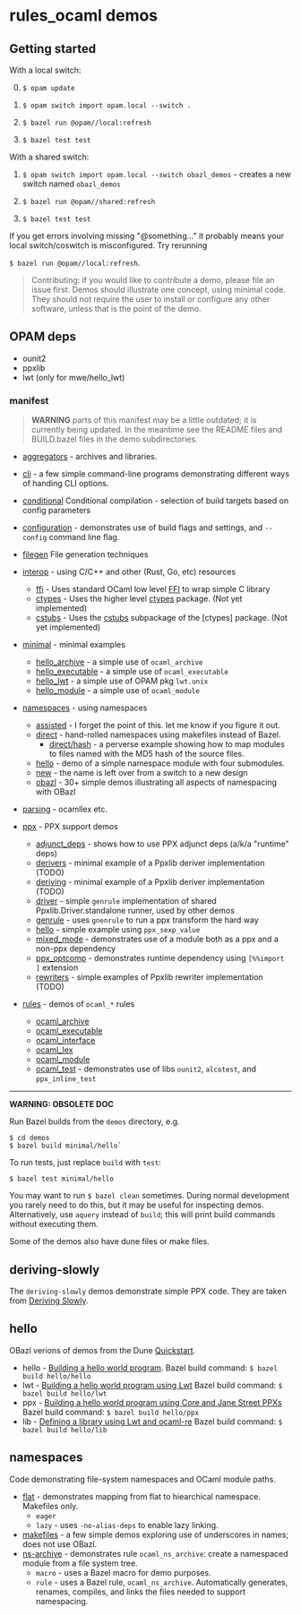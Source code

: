 # rules_ocaml demos

## Getting started

With a local switch:

0. `$ opam update`

1. `$ opam switch import opam.local --switch .`

2. `$ bazel run @opam//local:refresh`

3. `$ bazel test test`

With a shared switch:

1. `$ opam switch import opam.local --switch obazl_demos` - creates a new switch named `obazl_demos`

2. `$ bazel run @opam//shared:refresh`

3. `$ bazel test test`

If you get errors involving missing "@something..." it probably means
your local switch/coswitch is misconfigured. Try rerunning

`$ bazel run @opam//local:refresh`.

>    Contributing: if you would like to contribute a demo, please file an
>    issue first. Demos should illustrate one concept, using minimal code.
>    They should not require the user to install or configure any other
>    software, unless that is the point of the demo.

## OPAM deps

* ounit2
* ppxlib
* lwt (only for mwe/hello_lwt)

### manifest

> **WARNING** parts of this manifest may be a little outdated; it is currently being updated. In the meantime see the README files and BUILD.bazel files in the demo subdirectories.

* [aggregators](aggregators/readme.md) - archives and libraries.

* [cli](cli/README.md) - a few simple command-line programs
  demonstrating different ways of handing CLI options.

* [conditional](conditional) Conditional compilation - selection of build targets based on config parameters

* [configuration](configuration/readme.md) - demonstrates use of build
  flags and settings, and `--config` command line flag.

* [filegen](filegen) File generation techniques

* [interop](interop/README.md) - using C/C++ and other (Rust, Go, etc) resources
  * [ffi](interop/ffi) - Uses standard OCaml low level [FFI](https://caml.inria.fr/pub/docs/manual-ocaml/intfc.html) to wrap simple C library
  * [ctypes](interop/ctypes) - Uses the higher level [ctypes](https://github.com/ocamllabs/ocaml-ctypes) package. (Not yet implemented)
  * [cstubs](interop/cstubs) - Uses the [cstubs](http://simonjbeaumont.com/posts/ocaml-ctypes) subpackage of the [ctypes] package. (Not yet implemented)

* [minimal](minimal) - minimal examples
  * [hello_archive](minimal/hello_archive) - a simple use of `ocaml_archive`
  * [hello_executable](minimal/hello_executable) - a simple use of `ocaml_executable`
  * [hello_lwt](minimal/hello_lwt) - a simple use of OPAM pkg `lwt.unix`
  * [hello_module](minimal/hello_module) - a simple use of `ocaml_module`

* [namespaces](namespaces) - using namespaces
  * [assisted](namespaces/assisted) - I forget the point of this. let me know if you figure it out.
  * [direct](namespaces/direct) - hand-rolled namespaces using makefiles instead of Bazel.
    * [direct/hash](namespaces/direct/hash) - a perverse example showing how to map modules to files named with the MD5 hash of the source files.
  * [hello](namespaces/hello) - demo of a simple namespace module with four submodules.
  * [new](namespaces/new) - the name is left over from a switch to a new design
  * [obazl](namespaces/obazl) - 30+ simple demos illustrating all aspects of namespacing with OBazl

* [parsing](parsing) - ocamllex etc.

* [ppx](ppx) - PPX support demos
  * [adjunct_deps](ppx/adjunct_deps) - shows how to use PPX adjunct deps (a/k/a "runtime" deps)
  * [derivers](ppx/derivers) - minimal example of a Ppxlib deriver implementation (TODO)
  * [deriving](ppx/deriving) - minimal example of a Ppxlib deriver implementation (TODO)
  * [driver](ppx/driver) - simple `genrule` implementation of shared Ppxlib.Driver.standalone runner, used by other demos
  * [genrule](ppx/genrule) - uses `gnenrule` to run a ppx transform the hard way
  * [hello](ppx/hello) - simple example using `ppx_sexp_value`
  * [mixed_mode](ppx/mixed_mode) - demonstrates use of a module both as a ppx and a non-ppx dependency
  * [ppx_optcomp](ppx/ppx_optcomp) - demonstrates runtime dependency using `[%%import ]` extension
  * [rewriters](ppx/rewriters) - simple examples of Ppxlib rewriter implementation (TODO)

* [rules](rules) - demos of `ocaml_*` rules
  * [ocaml_archive](rules/ocaml_archive)
  * [ocaml_executable](rules/ocaml_executable)
  * [ocaml_interface](rules/ocaml_interface)
  * [ocaml_lex](rules/ocaml_lex)
  * [ocaml_module](rules/ocaml_module)
  * [ocaml_test](rules/ocaml_test) - demonstrates use of libs `ounit2`, `alcotest`, and `ppx_inline_test`

----

**WARNING: OBSOLETE DOC**

Run Bazel builds from the `demos` directory, e.g.

```
$ cd demos
$ bazel build minimal/hello`
```

To run tests, just replace `build` with `test`:

`$ bazel test minimal/hello`

You may want to run `$ bazel clean` sometimes. During normal
development you rarely need to do this, but it may be useful for
inspecting demos. Alternatively, use `aquery` instead of `build`; this
will print build commands without executing them.

Some of the demos also have dune files or make files.

## deriving-slowly

The `deriving-slowly` demos demonstrate simple PPX code. They are
taken from [Deriving
Slowly](http://rgrinberg.com/posts/deriving-slowly/).

## hello

OBazl verions of demos from the Dune
[Quickstart](https://dune.readthedocs.io/en/stable/quick-start.html).

* hello - [Building a hello world program](https://dune.readthedocs.io/en/stable/quick-start.htmlbuilding-a-hello-world-program).  Bazel build command:  `$ bazel build hello/hello`
* lwt - [Building a hello world program using Lwt](https://dune.readthedocs.io/en/stable/quick-start.htmlbuilding-a-hello-world-program-using-lwt)  Bazel build command:  `$ bazel build hello/lwt`
* ppx - [Building a hello world program using Core and Jane Street PPXs](https://dune.readthedocs.io/en/stable/quick-start.htmlbuilding-a-hello-world-program-using-core-and-jane-street-ppxs)  Bazel build command:  `$ bazel build hello/ppx`
* lib - [Defining a library using Lwt and ocaml-re](https://dune.readthedocs.io/en/stable/quick-start.html#defining-a-library-using-lwt-and-ocaml-re)  Bazel build command:  `$ bazel build hello/lib`

## namespaces

Code demonstrating file-system namespaces and OCaml module paths.

* [flat](namespaces/flat) - demonstrates mapping from flat to hiearchical namespace.  Makefiles only.
  * `eager`
  * `lazy` - uses `-no-alias-deps` to enable lazy linking.
* [makefiles](namespaces/makefiles) - a few simple demos exploring use of underscores in names; does not use OBazl.
* [ns-archive](namespaces/ns-archive) - demonstrates rule `ocaml_ns_archive`: create a namespaced module from a file system tree.
  * `macro` - uses a Bazel macro for demo purposes.
  * `rule` - uses a Bazel rule, `ocaml_ns_archive`.  Automatically
    generates, renames, compiles, and links the files needed to support namespacing.
